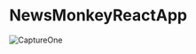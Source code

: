 # NewsMonkeyReactApp
![CaptureOne](https://user-images.githubusercontent.com/96413187/204240229-b7fb91ab-4360-46a8-b989-a1244f7d2fd5.PNG)
